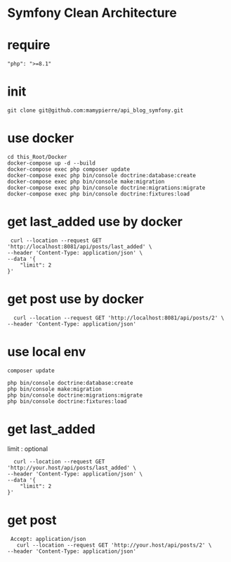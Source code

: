 
# Symfony Clean Architecture

# require
    "php": ">=8.1"
# init

```
git clone git@github.com:mamypierre/api_blog_symfony.git
```
# use docker

```
cd this_Root/Docker
docker-compose up -d --build
docker-compose exec php composer update
docker-compose exec php bin/console doctrine:database:create
docker-compose exec php bin/console make:migration
docker-compose exec php bin/console doctrine:migrations:migrate
docker-compose exec php bin/console doctrine:fixtures:load
```
# get last_added use by docker
```
 curl --location --request GET 'http://localhost:8081/api/posts/last_added' \
--header 'Content-Type: application/json' \
--data '{
    "limit": 2
}'
```

# get post use by docker
```
  curl --location --request GET 'http://localhost:8081/api/posts/2' \
--header 'Content-Type: application/json' 
```



# use local env
```
composer update

php bin/console doctrine:database:create
php bin/console make:migration
php bin/console doctrine:migrations:migrate
php bin/console doctrine:fixtures:load
```

# get last_added
limit : optional
```
  curl --location --request GET 'http://your.host/api/posts/last_added' \
--header 'Content-Type: application/json' \
--data '{
    "limit": 2
}'
```

# get post
```
 Accept: application/json
   curl --location --request GET 'http://your.host/api/posts/2' \
--header 'Content-Type: application/json' 
```